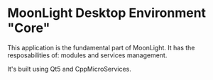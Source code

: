 MoonLight Desktop Environment "Core"
=======================================

This application is the fundamental part of MoonLight. It has the
resposabilities of: modules and services management.

It's built using Qt5 and CppMicroServices.



